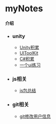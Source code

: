 # myNotes

#### 介绍

- ### unity
    - <a href="/myNotes/#/unity/unity学习时积累">Unity积累</a>
    - <a href="/myNotes/#/unity/UI/UIToolKit">UIToolKit</a>
    - <a href="/myNotes/#/unity/Csharp知识点">C#积累</a>
    - <a href="/myNotes/#/unity/搭建一个目录树">一个ui练习</a>

    
    
- ### js相关
    - <a href="/myNotes/#/js相关/各种js包">js包总结</a>



- ### git相关
    - <a href="/myNotes/#/Git相关/Git用户名错误">git修改用户信息</a>